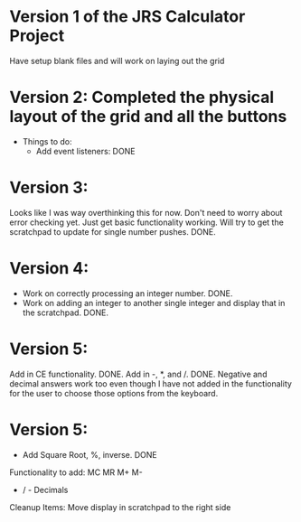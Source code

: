 # Version 1 of the JRS Calculator Project
   Have setup blank files and will work on laying out the grid

# Version 2: Completed the physical layout of the grid and all the buttons
   - Things to do:
      - Add event listeners: DONE

# Version 3:
   Looks like I was way overthinking this for now. Don't need to worry about error
   checking yet. Just get basic functionality working.
   Will try to get the scratchpad to update for single number pushes. DONE.

# Version 4:
   - Work on correctly processing an integer number. DONE.
   - Work on adding an integer to another single integer and display that
      in the scratchpad. DONE.

# Version 5:
   Add in CE functionality. DONE.
   Add in -, *, and /. DONE.
   Negative and decimal answers work too even though I have not added in the functionality
      for the user to choose those options from the keyboard.

# Version 5:
   - Add Square Root, %, inverse. DONE


Functionality to add:
   MC
   MR
   M+
   M-
   + / -
   Decimals



Cleanup Items:
   Move display in scratchpad to the right side
